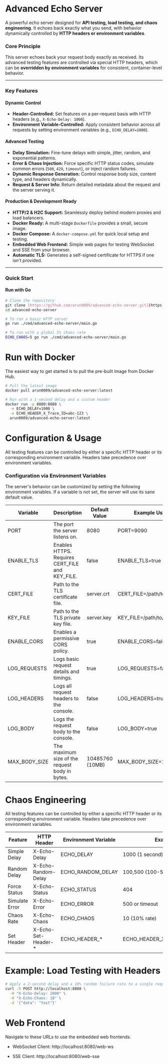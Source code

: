 # Advanced Echo Server

A powerful echo server designed for **API testing, load testing, and chaos engineering**. It echoes back exactly what you send, with behavior dynamically controlled by **HTTP headers or environment variables**.

### Core Principle

This server echoes back your request body exactly as received. Its advanced testing features are controlled via special HTTP headers, which can be **overridden by environment variables** for consistent, container-level behavior.

---

### Key Features

#### Dynamic Control

* **Header-Controlled:** Set features on a per-request basis with HTTP headers (e.g., `X-Echo-Delay: 1000`).
* **Environment Variable-Controlled:** Apply consistent behavior across all requests by setting environment variables (e.g., `ECHO_DELAY=1000`).

#### Advanced Testing

* **Delay Simulation:** Fine-tune delays with simple, jitter, random, and exponential patterns.
* **Error & Chaos Injection:** Force specific HTTP status codes, simulate common errors (`500`, `429`, `timeout`), or inject random failures.
* **Dynamic Response Generation:** Control response body size, content type, and headers dynamically.
* **Request & Server Info:** Return detailed metadata about the request and the server serving it.

#### Production & Development Ready

* **HTTP/2 & H2C Support:** Seamlessly deploy behind modern proxies and load balancers.
* **Docker Ready:** A multi-stage `Dockerfile` provides a small, secure image.
* **Docker Compose:** A `docker-compose.yml` for quick local setup and testing.
* **Embedded Web Frontend:** Simple web pages for testing WebSocket and SSE from your browser.
* **Automatic TLS:** Generates a self-signed certificate for HTTPS if one isn't provided.

---

### Quick Start

#### Run with Go

```bash
# Clone the repository
git clone [https://github.com/arun0009/advanced-echo-server.git](https://github.com/arun0009/advanced-echo-server.git)
cd advanced-echo-server

# To run a basic HTTP server
go run ./cmd/advanced-echo-server/main.go

# To run with a global 5% chaos rate
ECHO_CHAOS=5 go run ./cmd/advanced-echo-server/main.go
```

# Run with Docker

The easiest way to get started is to pull the pre-built image from Docker Hub.

```bash
# Pull the latest image
docker pull arun0009/advanced-echo-server:latest

# Run with a 1-second delay and a custom header
docker run -p 8080:8080 \
  -e ECHO_DELAY=1000 \
  -e ECHO_HEADER_X_Trace_ID=abc-123 \
  arun0009/advanced-echo-server:latest
```

# Configuration & Usage

All testing features can be controlled by either a specific HTTP header or its corresponding environment variable. Headers take precedence over environment variables.

### Configuration via Environment Variables
The server's behavior can be customized by setting the following environment variables. If a variable is not set, the server will use its sane default value.

| Variable      | Description                                      | Default Value         | Example Usage                |
|--------------|--------------------------------------------------|----------------------|------------------------------|
| PORT         | The port the server listens on.                   | 8080                 | PORT=9090                    |
| ENABLE_TLS   | Enables HTTPS. Requires CERT_FILE and KEY_FILE.   | false                | ENABLE_TLS=true              |
| CERT_FILE    | Path to the TLS certificate file.                 | server.crt           | CERT_FILE=/path/to/cert.pem  |
| KEY_FILE     | Path to the TLS private key file.                 | server.key           | KEY_FILE=/path/to/key.pem    |
| ENABLE_CORS  | Enables a permissive CORS policy.                 | true                 | ENABLE_CORS=false            |
| LOG_REQUESTS | Logs basic request details and timings.           | true                 | LOG_REQUESTS=false           |
| LOG_HEADERS  | Logs all request headers to the console.          | false                | LOG_HEADERS=true             |
| LOG_BODY     | Logs the request body to the console.             | false                | LOG_BODY=true                |
| MAX_BODY_SIZE| The maximum size of the request body in bytes.    | 10485760 (10MB)      | MAX_BODY_SIZE=1048576        |

# Chaos Engineering

All testing features can be controlled by either a specific HTTP header or its corresponding environment variable. Headers take precedence over environment variables.

| Feature         | HTTP Header           | Environment Variable | Example                          |
|-----------------|-----------------------|---------------------|----------------------------------|
| Simple Delay    | X-Echo-Delay          | ECHO_DELAY          | 1000 (1 second)                  |
| Random Delay    | X-Echo-Random-Delay   | ECHO_RANDOM_DELAY   | 100,500 (100-500ms)              |
| Force Status    | X-Echo-Status         | ECHO_STATUS         | 404                              |
| Simulate Error  | X-Echo-Error          | ECHO_ERROR          | 500 or timeout                   |
| Chaos Rate      | X-Echo-Chaos          | ECHO_CHAOS          | 10 (10% rate)                    |
| Set Header      | X-Echo-Set-Header-*   | ECHO_HEADER_*       | ECHO_HEADER_X_App_Version=1.0    |

# Example: Load Testing with Headers

```bash
# Apply a 2-second delay and a 10% random failure rate to a single request
curl -X POST http://localhost:8080 \
  -H "X-Echo-Delay: 2000" \
  -H "X-Echo-Chaos: 10" \
  -d '{"data": "test"}'
  ```

# Web Frontend

Navigate to these URLs to use the embedded web frontends.

* WebSocket Client: http://localhost:8080/web-ws

* SSE Client: http://localhost:8080/web-sse